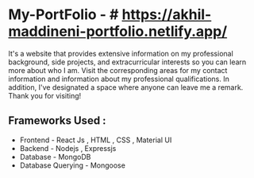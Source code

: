 # My-PortFolio - # https://akhil-maddineni-portfolio.netlify.app/
It's a website that provides extensive information on my professional background, side projects, and extracurricular interests so you can learn more about who I am. Visit the corresponding areas for my contact information and information about my professional qualifications. In addition, I've designated a space where anyone can leave me a remark.
Thank you for visiting!


## Frameworks Used :
* Frontend - React Js , HTML , CSS , Material UI
* Backend - Nodejs , Expressjs
* Database - MongoDB
* Database Querying - Mongoose
